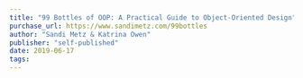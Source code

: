 ```yaml
---
title: "99 Bottles of OOP: A Practical Guide to Object-Oriented Design"
purchase_url: https://www.sandimetz.com/99bottles
author: "Sandi Metz & Katrina Owen"
publisher: "self-published"
date: 2019-06-17
tags:
---
```



